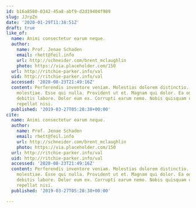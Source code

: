 ```yaml
---
id: b16a8580-0342-45a8-abf9-d2d19404f989
slug: JJrpZn
date: '2020-01-29T11:38:51Z'
draft: true
like_of:
  name: Animi consectetur earum neque.
  author:
    name: Prof. Jenae Schaden
    email: rhett@feil.info
    url: http://schneider.com/brent_mclaughlin
    photo: https://via.placeholder.com/150
  url: http://ritchie-parker.info/val
  uid: http://ritchie-parker.info/val
  accessed: '2020-08-23T21:49:16Z'
  content: Perferendis inventore veniam. Molestias dolorem distinctio. Fuga libero
    molestiae. Esse qui nulla. Provident ut et. Magnam qui dolor. Ea odio iste. Voluptate
    debitis labore. Dolor eum ex. Corrupti earum nemo. Nobis quisquam odio. Dolor
    repellat nisi.
  published: '2019-03-27T05:28:38+00:00'
cite:
  name: Animi consectetur earum neque.
  author:
    name: Prof. Jenae Schaden
    email: rhett@feil.info
    url: http://schneider.com/brent_mclaughlin
    photo: https://via.placeholder.com/150
  url: http://ritchie-parker.info/val
  uid: http://ritchie-parker.info/val
  accessed: '2020-08-23T21:49:16Z'
  content: Perferendis inventore veniam. Molestias dolorem distinctio. Fuga libero
    molestiae. Esse qui nulla. Provident ut et. Magnam qui dolor. Ea odio iste. Voluptate
    debitis labore. Dolor eum ex. Corrupti earum nemo. Nobis quisquam odio. Dolor
    repellat nisi.
  published: '2019-03-27T05:28:38+00:00'

---
```



